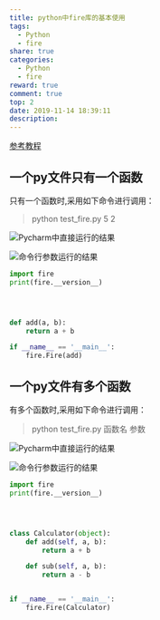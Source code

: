 ```yaml
---
title: python中fire库的基本使用
tags:
  - Python
  - fire
share: true
categories:
  - Python
  - fire
reward: true
comment: true
top: 2
date: 2019-11-14 18:39:11
description:
---
```


[参考教程](https://www.cnblogs.com/my_captain/p/9574560.html)

## 一个py文件只有一个函数
只有一个函数时,采用如下命令进行调用：

> python test_fire.py 5 2


![Pycharm中直接运行的结果](pycharm_fire.jpg)

![命令行参数运行的结果](terminal_fire.jpg)


```python
import fire
print(fire.__version__)




def add(a, b):
    return a + b

if __name__ == '__main__':
    fire.Fire(add)


```

## 一个py文件有多个函数
有多个函数时,采用如下命令进行调用：
> python test_fire.py 函数名 参数

![Pycharm中直接运行的结果](pycharm_fire2.jpg)

![命令行参数运行的结果](terminal_fire2.jpg)


```python
import fire
print(fire.__version__)




class Calculator(object):
    def add(self, a, b):
        return a + b

    def sub(self, a, b):
        return a - b


if __name__ == '__main__':
    fire.Fire(Calculator)


```

<!--more-->